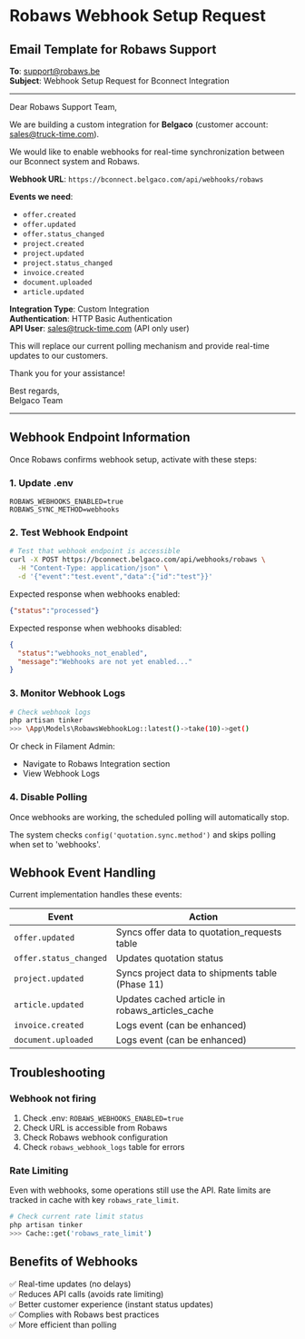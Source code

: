 # Robaws Webhook Setup Request

## Email Template for Robaws Support

**To**: support@robaws.be  
**Subject**: Webhook Setup Request for Bconnect Integration

---

Dear Robaws Support Team,

We are building a custom integration for **Belgaco** (customer account: sales@truck-time.com).

We would like to enable webhooks for real-time synchronization between our Bconnect system and Robaws.

**Webhook URL**: `https://bconnect.belgaco.com/api/webhooks/robaws`

**Events we need**:
- `offer.created`
- `offer.updated`
- `offer.status_changed`
- `project.created`
- `project.updated`
- `project.status_changed`
- `invoice.created`
- `document.uploaded`
- `article.updated`

**Integration Type**: Custom Integration  
**Authentication**: HTTP Basic Authentication  
**API User**: sales@truck-time.com (API only user)

This will replace our current polling mechanism and provide real-time updates to our customers.

Thank you for your assistance!

Best regards,  
Belgaco Team

---

## Webhook Endpoint Information

Once Robaws confirms webhook setup, activate with these steps:

### 1. Update .env

```env
ROBAWS_WEBHOOKS_ENABLED=true
ROBAWS_SYNC_METHOD=webhooks
```

### 2. Test Webhook Endpoint

```bash
# Test that webhook endpoint is accessible
curl -X POST https://bconnect.belgaco.com/api/webhooks/robaws \
  -H "Content-Type: application/json" \
  -d '{"event":"test.event","data":{"id":"test"}}'
```

Expected response when webhooks enabled:
```json
{"status":"processed"}
```

Expected response when webhooks disabled:
```json
{
  "status":"webhooks_not_enabled",
  "message":"Webhooks are not yet enabled..."
}
```

### 3. Monitor Webhook Logs

```bash
# Check webhook logs
php artisan tinker
>>> \App\Models\RobawsWebhookLog::latest()->take(10)->get()
```

Or check in Filament Admin:
- Navigate to Robaws Integration section
- View Webhook Logs

### 4. Disable Polling

Once webhooks are working, the scheduled polling will automatically stop.

The system checks `config('quotation.sync.method')` and skips polling when set to 'webhooks'.

## Webhook Event Handling

Current implementation handles these events:

| Event | Action |
|-------|--------|
| `offer.updated` | Syncs offer data to quotation_requests table |
| `offer.status_changed` | Updates quotation status |
| `project.updated` | Syncs project data to shipments table (Phase 11) |
| `article.updated` | Updates cached article in robaws_articles_cache |
| `invoice.created` | Logs event (can be enhanced) |
| `document.uploaded` | Logs event (can be enhanced) |

## Troubleshooting

### Webhook not firing
1. Check .env: `ROBAWS_WEBHOOKS_ENABLED=true`
2. Check URL is accessible from Robaws
3. Check Robaws webhook configuration
4. Check `robaws_webhook_logs` table for errors

### Rate Limiting
Even with webhooks, some operations still use the API. Rate limits are tracked in cache with key `robaws_rate_limit`.

```bash
# Check current rate limit status
php artisan tinker
>>> Cache::get('robaws_rate_limit')
```

## Benefits of Webhooks

✅ Real-time updates (no delays)  
✅ Reduces API calls (avoids rate limiting)  
✅ Better customer experience (instant status updates)  
✅ Complies with Robaws best practices  
✅ More efficient than polling


